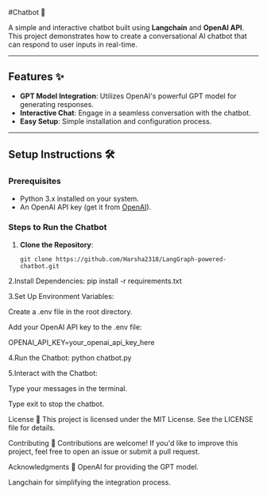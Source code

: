 
#Chatbot 🤖

A simple and interactive chatbot built using **Langchain** and **OpenAI API**. This project demonstrates how to create a conversational AI chatbot that can respond to user inputs in real-time.

---

## Features ✨
- **GPT Model Integration**: Utilizes OpenAI's powerful GPT model for generating responses.
- **Interactive Chat**: Engage in a seamless conversation with the chatbot.
- **Easy Setup**: Simple installation and configuration process.

---

## Setup Instructions 🛠️

### Prerequisites
- Python 3.x installed on your system.
- An OpenAI API key (get it from [OpenAI](https://platform.openai.com/)).

### Steps to Run the Chatbot
1. **Clone the Repository**:
   ```bash/Terminal
   git clone https://github.com/Harsha2318/LangGraph-powered-chatbot.git

2.Install Dependencies:
  pip install -r requirements.txt

3.Set Up Environment Variables:

Create a .env file in the root directory.

Add your OpenAI API key to the .env file: 

  OPENAI_API_KEY=your_openai_api_key_here


4.Run the Chatbot:
  python chatbot.py

5.Interact with the Chatbot:

Type your messages in the terminal.

Type exit to stop the chatbot.


License 📄
This project is licensed under the MIT License. See the LICENSE file for details.

Contributing 🤝
Contributions are welcome! If you'd like to improve this project, feel free to open an issue or submit a pull request.

Acknowledgments 🙏
OpenAI for providing the GPT model.

Langchain for simplifying the integration process.
